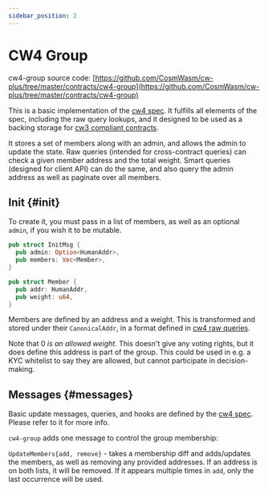 ```yaml
---
sidebar_position: 2
---
```


# CW4 Group

cw4-group source
code: [https://github.com/CosmWasm/cw-plus/tree/master/contracts/cw4-group](https://github.com/CosmWasm/cw-plus/tree/master/contracts/cw4-group)

This is a basic implementation of the [cw4 spec](spec.md). It fulfills all elements of the spec, including the raw query
lookups, and it designed to be used as a backing storage for
[cw3 compliant contracts](../cw3/spec.md).

It stores a set of members along with an admin, and allows the admin to update the state. Raw queries (intended for
cross-contract queries)
can check a given member address and the total weight. Smart queries (designed for client API) can do the same, and also
query the admin address as well as paginate over all members.

## Init {#init}

To create it, you must pass in a list of members, as well as an optional
`admin`, if you wish it to be mutable.

```rust
pub struct InitMsg {
  pub admin: Option<HumanAddr>,
  pub members: Vec<Member>,
}

pub struct Member {
  pub addr: HumanAddr,
  pub weight: u64,
}
```

Members are defined by an address and a weight. This is transformed and stored under their `CanonicalAddr`, in a format
defined in
[cw4 raw queries](spec.md#raw).

Note that 0 *is an allowed weight*. This doesn't give any voting rights, but it does define this address is part of the
group. This could be used in e.g. a KYC whitelist to say they are allowed, but cannot participate in decision-making.

## Messages {#messages}

Basic update messages, queries, and hooks are defined by the
[cw4 spec](spec.md). Please refer to it for more info.

`cw4-group` adds one message to control the group membership:

`UpdateMembers{add, remove}` - takes a membership diff and adds/updates the members, as well as removing any provided
addresses. If an address is on both lists, it will be removed. If it appears multiple times in `add`, only the last
occurrence will be used.

